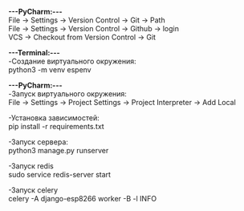 **---PyCharm:---**  
File -> Settings -> Version Control -> Git -> Path  
File -> Settings -> Version Control -> Github -> login  
VCS -> Checkout from Version Control -> Git

**---Terminal:---**  
-Создание виртуального окружения:  
python3 -m venv espenv

**---PyCharm:---**  
-Запуск виртуального окружения:  
File -> Settings -> Project Settings -> Project Interpreter -> Add Local


-Установка зависимостей:  
pip install -r requirements.txt

-Запуск сервера:  
python3 manage.py runserver

-Запуск redis  
sudo service redis-server start

-Запуск celery  
celery -A django-esp8266 worker -B -l INFO
